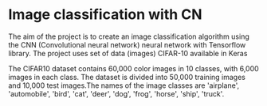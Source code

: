 # Image classification with CN
The aim of the project is to create an image classification algorithm using the CNN (Convolutional neural network) neural network with Tensorflow library. The project uses set of data (images) CIFAR-10 available in Keras

The CIFAR10 dataset contains 60,000 color images in 10 classes, with 6,000 images in each class. The dataset is divided into 50,000 training images and 10,000 test images.The names of the image classes are 'airplane', 'automobile', 'bird', 'cat', 'deer', 'dog', 'frog', 'horse', 'ship', 'truck'.
